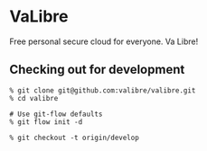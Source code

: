 VaLibre
===

Free personal secure cloud for everyone. Va Libre!

Checking out for development
---

	% git clone git@github.com:valibre/valibre.git
	% cd valibre

	# Use git-flow defaults
	% git flow init -d

	% git checkout -t origin/develop

	